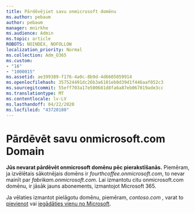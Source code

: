 ```yaml
---
title: Pārdēvējiet savu onmicrosoft domēnu
ms.author: pebaum
author: pebaum
manager: mnirkhe
ms.audience: Admin
ms.topic: article
ROBOTS: NOINDEX, NOFOLLOW
localization_priority: Normal
ms.collection: Adm_O365
ms.custom:
- "16"
- "1000015"
ms.assetid: ae399389-f176-4a0c-8b9d-4d6605059914
ms.openlocfilehash: 357524491dc26b3a6101eb0d39d1f446aaf052c3
ms.sourcegitcommit: 55eff703a17e500681d8fa6a87eb067019ade3cc
ms.translationtype: MT
ms.contentlocale: lv-LV
ms.lasthandoff: 04/22/2020
ms.locfileid: "43720180"
---
```

# <a name="rename-your-onmicrosoftcom-domain"></a>Pārdēvēt savu onmicrosoft.com Domain

 **Jūs nevarat pārdēvēt onmicrosoft domēnu pēc pierakstīšanās.** Piemēram, ja izvēlētais sākotnējais domēns ir *fourthcoffee.onmicrosoft.com*, to nevar mainīt par *fabrikam.onmicrosoft.com*. Lai izmantotu citu onmicrosoft.com domēnu, ir jāsāk jauns abonements, izmantojot Microsoft 365.
  
Ja vēlaties izmantot pielāgotu domēnu, piemēram, *contoso.com* , varat to [pievienot](https://docs.microsoft.com/office365/admin/setup/add-domain) vai [iegādāties vienu no Microsoft](https://docs.microsoft.com/office365/admin/get-help-with-domains/buy-a-domain-name).
  